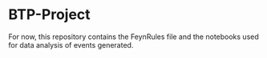 # BTP-Project
For now, this repository contains the FeynRules file and the notebooks used for data analysis of events generated.
